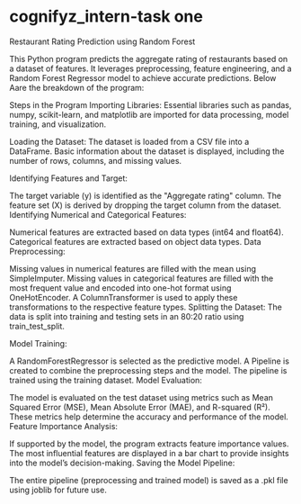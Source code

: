 # cognifyz_intern-task one



Restaurant Rating Prediction using Random Forest

This Python program predicts the aggregate rating of restaurants based on a dataset of features. It leverages preprocessing, feature engineering, and a Random Forest Regressor model to achieve accurate predictions. 
Below Aare the breakdown of the program:

Steps in the Program
Importing Libraries:
Essential libraries such as pandas, numpy, scikit-learn, and matplotlib are imported for data processing, model training, and visualization.

Loading the Dataset:
The dataset is loaded from a CSV file into a DataFrame. Basic information about the dataset is displayed, including the number of rows, columns, and missing values.

Identifying Features and Target:

The target variable (y) is identified as the "Aggregate rating" column.
The feature set (X) is derived by dropping the target column from the dataset.
Identifying Numerical and Categorical Features:

Numerical features are extracted based on data types (int64 and float64).
Categorical features are extracted based on object data types.
Data Preprocessing:

Missing values in numerical features are filled with the mean using SimpleImputer.
Missing values in categorical features are filled with the most frequent value and encoded into one-hot format using OneHotEncoder.
A ColumnTransformer is used to apply these transformations to the respective feature types.
Splitting the Dataset:
The data is split into training and testing sets in an 80:20 ratio using train_test_split.

Model Training:

A RandomForestRegressor is selected as the predictive model.
A Pipeline is created to combine the preprocessing steps and the model.
The pipeline is trained using the training dataset.
Model Evaluation:

The model is evaluated on the test dataset using metrics such as Mean Squared Error (MSE), Mean Absolute Error (MAE), and R-squared (R²).
These metrics help determine the accuracy and performance of the model.
Feature Importance Analysis:

If supported by the model, the program extracts feature importance values.
The most influential features are displayed in a bar chart to provide insights into the model’s decision-making.
Saving the Model Pipeline:

The entire pipeline (preprocessing and trained model) is saved as a .pkl file using joblib for future use.
